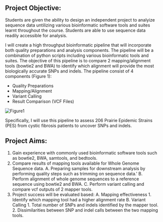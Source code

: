 ## Project Objective:
Students are given the ability to design an independent project to analyize sequence data untilizing various bioinformatic software tools and suites learnt throughout the course. Students are able to use sequence data readily accessible for analysis.

I will create a high throughput bioinformatic pipeline that will incorporate both quality preparations and analysis components. The pipeline will be a combination of python scripts including various bioinformatic tools and suites. The objective of this pipeline is to compare 2 mapping/alignment tools (bowtie2 and BWA) to identify which alignment will provide the most biologically accurate SNPs and indels. 
The pipeline consist of 4 components (Figure 1):
 - Quality Preparations
 - Mapping/Alignment
 - Variant Calling
 - Result Comparison (VCF Files)
 
 ![Figure1](C:/Users/dance/Pictures/Figure1_Github_BIO709CourseProject.png?raw=true)

Specifically, I will use this pipeline to assess 206 Prairie Epidemic Strains (PES) from cystic fibrosis patients to uncover SNPs and indels.

## Project Aims:
1. Gain experience with commonly used bioinformatic software tools such as bowtie2, BWA, samtools, and bedtools.
2. Compare results of mapping tools available for Whole Genome Sequence data. 
	A. Preparing samples for downstream analysis by performing quality steps such as trimming on sequence data.'
	B. Perform alignment of whole genome sequences to a reference sequence using bowtie2 and BWA.
	C. Perform variant calling and compare vcf outputs of 2 mapper tools. 
3. Project success will be evaluated based:
	A. Mapping effectiveness
		1. Identify which mapping tool had a higher alignment rate
	B. Variant Calling
		1. Total number of SNPs and indels identified by the mapper tool.
		2. Dissimilarities between SNP and indel calls between the two mapping tools.
